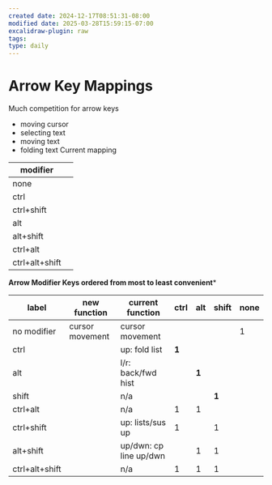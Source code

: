 ```yaml
---
created date: 2024-12-17T08:51:31-08:00
modified date: 2025-03-28T15:59:15-07:00
excalidraw-plugin: raw
tags: 
type: daily
---
```


# Arrow Key Mappings
Much competition for arrow keys
- moving cursor
- selecting text
- moving text
- folding text
Current mapping

| modifier       |     |
| -------------- | --- |
| none           |     |
| ctrl           |     |
| ctrl+shift     |     |
| alt            |     |
| alt+shift      |     |
| ctrl+alt       |     |
| ctrl+alt+shift |     |

**Arrow Modifier Keys ordered from most to least convenient***

| label          | new function    | current function       | ctrl  | alt   | shift | none |
| -------------- | --------------- | ---------------------- | ----- | ----- | ----- | ---- |
| no modifier    | cursor movement | cursor movement        |       |       |       | 1    |
| ctrl           |                 | up: fold list          | **1** |       |       |      |
| alt            |                 | l/r: back/fwd hist     |       | **1** |       |      |
| shift          |                 | n/a                    |       |       | **1** |      |
| ctrl+alt       |                 | n/a                    | 1     | 1     |       |      |
| ctrl+shift     |                 | up: lists/sus up       | 1     |       | 1     |      |
| alt+shift      |                 | up/dwn: cp line up/dwn |       | 1     | 1     |      |
| ctrl+alt+shift |                 | n/a                    | 1     | 1     | 1     |      |

